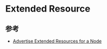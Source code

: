 # Extended Resource

## 参考
- [Advertise Extended Resources for a Node](https://kubernetes.io/docs/tasks/administer-cluster/extended-resource-node/)
